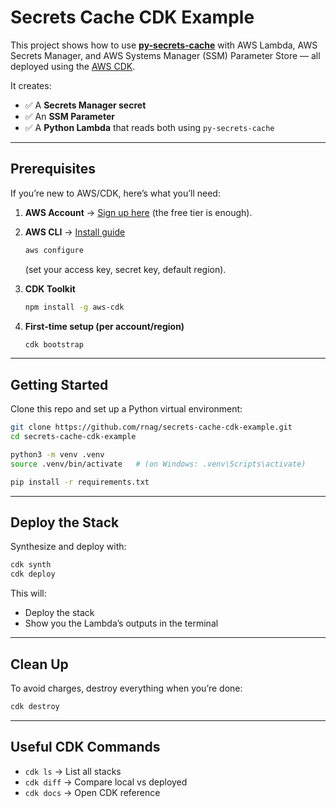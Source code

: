 # Secrets Cache CDK Example

This project shows how to use [**py-secrets-cache**](https://github.com/rnag/py-secrets-cache) with AWS Lambda, AWS Secrets Manager, and AWS Systems Manager (SSM) Parameter Store — all deployed using the [AWS CDK](https://aws.amazon.com/cdk/).

It creates:

* ✅ A **Secrets Manager secret**
* ✅ An **SSM Parameter**
* ✅ A **Python Lambda** that reads both using `py-secrets-cache`

---

## Prerequisites

If you’re new to AWS/CDK, here’s what you’ll need:

1. **AWS Account** → [Sign up here](https://aws.amazon.com/free/) (the free tier is enough).
2. **AWS CLI** → [Install guide](https://docs.aws.amazon.com/cli/latest/userguide/getting-started-install.html)

   ```bash
   aws configure
   ```

   (set your access key, secret key, default region).
3. **CDK Toolkit**

   ```bash
   npm install -g aws-cdk
   ```
4. **First-time setup (per account/region)**

   ```bash
   cdk bootstrap
   ```

---

## Getting Started

Clone this repo and set up a Python virtual environment:

```bash
git clone https://github.com/rnag/secrets-cache-cdk-example.git
cd secrets-cache-cdk-example

python3 -m venv .venv
source .venv/bin/activate   # (on Windows: .venv\Scripts\activate)

pip install -r requirements.txt
```

---

## Deploy the Stack

Synthesize and deploy with:

```bash
cdk synth
cdk deploy
```

This will:

* Deploy the stack
* Show you the Lambda’s outputs in the terminal

---

## Clean Up

To avoid charges, destroy everything when you’re done:

```bash
cdk destroy
```

---

## Useful CDK Commands

* `cdk ls` → List all stacks
* `cdk diff` → Compare local vs deployed
* `cdk docs` → Open CDK reference
